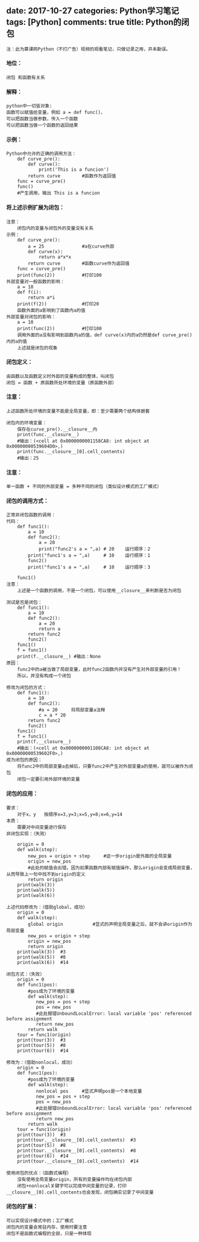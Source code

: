 ﻿date: 2017-10-27
categories: Python学习笔记
tags: [Python]
comments: true
title: Python的闭包
---

	注：此为慕课网Python（不打广告）视频的观看笔记，只做记录之用，并未勘误。



#### **地位：**
	闭包 和函数有关系

#### **解释：**
	python中一切皆对象:
	函数可以赋值给变量，例如 a = def func()， 
	可以把函数当做参数，传入一个函数
	可以把函数当做一个函数的返回结果

#### **示例：** 
	Python中允许的正确的调用方法：
		def curve_pre():
			def curve():
				print('This is a funcion')
			return curve        #函数作为返回值
		func = curve_pre()
		func()
		#产生调用，输出 This is a funcion


#### **将上述示例扩展为闭包：**
	注意：
		闭包内的变量与闭包外的变量没有关系
	示例：
		def curve_pre():
			a = 25              #a在curve外部
			def curve(x):
				return a*x*x
			return curve        #函数curve作为返回值
		func = curve_pre()
		print(func(2))          #打印100
	外部变量对一般函数的影响：
		a = 10
		def f(i):
			return a*i
		print(f(2))             #打印20
		函数外面的a影响到了函数内a的值
	外部变量对闭包的影响：
		a = 10 
		print(func(2))          #打印100
		调用外面的a没有影响到函数内a的值，def curve(x)内的a仍然是def curve_pre()内的a的值
		上述就是闭包的现象


#### **闭包定义：**
	由函数以及函数定义时外部的变量构成的整体，叫闭包
	闭包 = 函数 + 原函数所处环境的变量（原函数外部）

#### **注意：**
    上述函数所处环境的变量不能是全局变量，即：至少需要两个结构体嵌套
	
	闭包内的环境变量：
		保存在curve_pre().__closure__内
		print(func.__closure__)
		#输出：(<cell at 0x0000000001158CA8: int object at 0x00000000539604D0>,)
		print(func.__closure__[0].cell_contents)
		#输出：25

#### **注意：**
	单一函数 + 不同的外部变量 = 多种不同的闭包（类似设计模式的工厂模式）



#### **闭包的调用方式：**
	正常非闭包函数的调用：
	代码：
		def func1():
			a = 10
			def func2():
				a = 20
				print("func2's a = ",a) # 20    运行顺序：2
			print("func1's a = ",a)     # 10    运行顺序：1
			func2()
			print("func1's a = ",a)     # 10    运行顺序：3

		func1()
	注意：
		上述是一个函数的调用，不是一个闭包，可以使用__closure__来判断是否为闭包

	测试是否是闭包：
		def func1():
			a = 10
			def func2():
				a = 20
				return a
			return func2
			func2()
		func1()
		f = func1()
		print(f.__closure__) #输出：None
	原因：
		func2中的a被当做了局部变量，此时func2函数内并没有产生对外部变量的引用！
		所以，并没有构成一个闭包
	
	修改为闭包的方式：
		def func1():
			a = 10
			def func2():
				#a = 20		将局部变量a注释
				c = a * 20
			return func2
			func2()
		func1()
		f = func1()
		print(f.__closure__) 
		#输出：(<cell at 0x0000000001108CA8: int object at 0x00000000539602F0>,)
	成为闭包的原因：
		将func2中的局部变量a去掉后，只要func2中产生对外部变量a的使用，就可以被作为闭包
		闭包一定要引用外部环境的变量


#### **闭包的应用：**
	要求：
		对于x，y	按顺序x=3,y=3;x=5,y=8;x=6,y=14
	本质：
		需要对中间变量进行保存
	非闭包实现：（失败）
	
		origin = 0
		def walk(step):
			new_pos = origin + step     #这一步origin是外面的全局变量
			origin = new_pos            
			#此处的赋值会出错，因为如果函数内部有赋值操作，那么origin会变成局部变量，从而导致上一句中找不到origin的定义
			return origin
		print(walk(3))
		print(walk(5))
		print(walk(6))

	上述代码修改为：（借助global，成功）
		origin = 0
		def walk(step):
			global origin           #显式的声明全局变量之后，就不会讲origin作为局部变量
			new_pos = origin + step      
			origin = new_pos             
			return origin
		print(walk(3))  #3
		print(walk(5))  #8
		print(walk(6))  #14

	闭包方式：（失败）
		origin = 0
		def func1(pos):
			#pos成为了环境的变量
			def walk(step):
			   new_pos = pos + step 
			   pos = new_pos    
			   #此处报错UnboundLocalError: local variable 'pos' referenced before assignment
			   return new_pos
			return walk
		tour = func1(origin)
		print(tour(3))  #3
		print(tour(5))  #8
		print(tour(6))  #14

	修改为：（借助nonlocal，成功）
		origin = 0
		def func1(pos):
			#pos成为了环境的变量
			def walk(step):
			   nonlocal pos     #显式声明pos是一个本地变量
			   new_pos = pos + step 
			   pos = new_pos    
			   #此处报错UnboundLocalError: local variable 'pos' referenced before assignment
			   return new_pos
			return walk
		tour = func1(origin)
		print(tour(3))  #3
		print(tour.__closure__[0].cell_contents)  #3
		print(tour(5))  #8
		print(tour.__closure__[0].cell_contents)  #8
		print(tour(6))  #14
		print(tour.__closure__[0].cell_contents)  #14

	使用闭包的优点：（函数式编程）
		没有使用全局变量origin，所有的变量操作均在闭包内部
		闭包+nonlocal关键字可以完成中间变量的记录，打印__closure__[0].cell_contents也会发现，闭包确实记录了中间变量


#### **闭包的扩展：**
    可以实现设计模式中的；工厂模式
    闭包内的变量会常驻内存，使用时要注意
	闭包不是函数式编程的全部，只是一种体现





